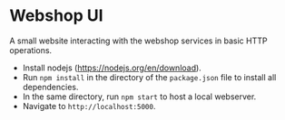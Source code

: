 # Webshop UI

A small website interacting with the webshop services in basic HTTP operations.

- Install nodejs (https://nodejs.org/en/download).
- Run `npm install` in the directory of the `package.json` file to install all dependencies.
- In the same directory, run `npm start` to host a local webserver.
- Navigate to `http://localhost:5000`.